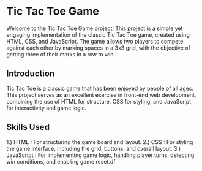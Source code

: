 # Tic Tac Toe Game

Welcome to the Tic Tac Toe Game project! This project is a simple yet engaging implementation of the classic Tic Tac Toe game, created using HTML, CSS, and JavaScript. The game allows two players to compete against each other by marking spaces in a 3x3 grid, with the objective of getting three of their marks in a row to win.



## Introduction


Tic Tac Toe is a classic game that has been enjoyed by people of all ages. This project serves as an excellent exercise in front-end web development, combining the use of HTML for structure, CSS for styling, and JavaScript for interactivity and game logic.


## Skills Used


1.) HTML : For structuring the game board and layout.
2.) CSS : For styling the game interface, including the grid, buttons, and overall layout.
3.) JavaScript : For implementing game logic, handling player turns, detecting win conditions, and enabling game reset.df

